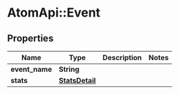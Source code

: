 # AtomApi::Event

## Properties
Name | Type | Description | Notes
------------ | ------------- | ------------- | -------------
**event_name** | **String** |  | 
**stats** | [**StatsDetail**](StatsDetail.md) |  | 


